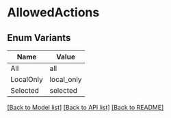 # AllowedActions

## Enum Variants

| Name | Value |
|---- | -----|
| All | all |
| LocalOnly | local_only |
| Selected | selected |


[[Back to Model list]](../README.md#documentation-for-models) [[Back to API list]](../README.md#documentation-for-api-endpoints) [[Back to README]](../README.md)


